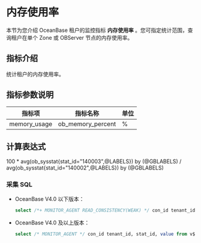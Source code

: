 # 内存使用率

本节为您介绍 OceanBase 租户的监控指标 **内存使用率** 。您可指定统计范围，查询租户在单个 Zone 或 OBServer 节点的内存使用率。

## 指标介绍

统计租户的内存使用率。

## 指标参数说明

|      指标项       |         指标名称         | 单位 |
|----------------|----------------------|--------|
| memory_usage | ob_memory_percent | %      |

## 计算表达式

100 * avg(ob_sysstat{stat_id="140003",@LABELS}) by (@GBLABELS) / avg(ob_sysstat{stat_id="140002",@LABELS}) by (@GBLABELS)

### 采集 SQL

* OceanBase V4.0 以下版本：

  ```sql
  select /*+ MONITOR_AGENT READ_CONSISTENCY(WEAK) */ con_id tenant_id, stat_id, value from v$sysstat where stat_id IN (140003,140002) and (con_id > 1000 or con_id = 1) and class < 1000
  ```

* OceanBase V4.0 及以上版本：

  ```sql
  select /* MONITOR_AGENT */ con_id tenant_id, stat_id, value from v$sysstat where stat_id IN (140003,140002) and (con_id > 1000 or con_id = 1) and class < 1000
  ```
